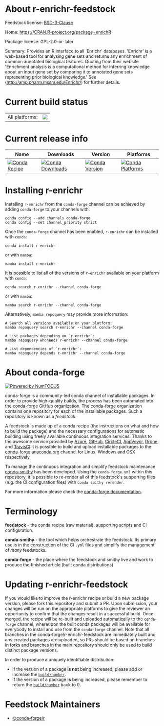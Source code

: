 About r-enrichr-feedstock
=========================

Feedstock license: [BSD-3-Clause](https://github.com/conda-forge/r-enrichr-feedstock/blob/main/LICENSE.txt)

Home: https://CRAN.R-project.org/package=enrichR

Package license: GPL-2.0-or-later

Summary: Provides an R interface to all 'Enrichr' databases. 'Enrichr' is a web-based tool for analysing gene sets and returns any enrichment of common annotated biological features. Quoting from their website 'Enrichment analysis is a computational method for inferring knowledge about an input gene set by comparing it to annotated gene sets representing prior biological knowledge.' See (<http://amp.pharm.mssm.edu/Enrichr/>) for further details.

Current build status
====================


<table><tr><td>All platforms:</td>
    <td>
      <a href="https://dev.azure.com/conda-forge/feedstock-builds/_build/latest?definitionId=7493&branchName=main">
        <img src="https://dev.azure.com/conda-forge/feedstock-builds/_apis/build/status/r-enrichr-feedstock?branchName=main">
      </a>
    </td>
  </tr>
</table>

Current release info
====================

| Name | Downloads | Version | Platforms |
| --- | --- | --- | --- |
| [![Conda Recipe](https://img.shields.io/badge/recipe-r--enrichr-green.svg)](https://anaconda.org/conda-forge/r-enrichr) | [![Conda Downloads](https://img.shields.io/conda/dn/conda-forge/r-enrichr.svg)](https://anaconda.org/conda-forge/r-enrichr) | [![Conda Version](https://img.shields.io/conda/vn/conda-forge/r-enrichr.svg)](https://anaconda.org/conda-forge/r-enrichr) | [![Conda Platforms](https://img.shields.io/conda/pn/conda-forge/r-enrichr.svg)](https://anaconda.org/conda-forge/r-enrichr) |

Installing r-enrichr
====================

Installing `r-enrichr` from the `conda-forge` channel can be achieved by adding `conda-forge` to your channels with:

```
conda config --add channels conda-forge
conda config --set channel_priority strict
```

Once the `conda-forge` channel has been enabled, `r-enrichr` can be installed with `conda`:

```
conda install r-enrichr
```

or with `mamba`:

```
mamba install r-enrichr
```

It is possible to list all of the versions of `r-enrichr` available on your platform with `conda`:

```
conda search r-enrichr --channel conda-forge
```

or with `mamba`:

```
mamba search r-enrichr --channel conda-forge
```

Alternatively, `mamba repoquery` may provide more information:

```
# Search all versions available on your platform:
mamba repoquery search r-enrichr --channel conda-forge

# List packages depending on `r-enrichr`:
mamba repoquery whoneeds r-enrichr --channel conda-forge

# List dependencies of `r-enrichr`:
mamba repoquery depends r-enrichr --channel conda-forge
```


About conda-forge
=================

[![Powered by
NumFOCUS](https://img.shields.io/badge/powered%20by-NumFOCUS-orange.svg?style=flat&colorA=E1523D&colorB=007D8A)](https://numfocus.org)

conda-forge is a community-led conda channel of installable packages.
In order to provide high-quality builds, the process has been automated into the
conda-forge GitHub organization. The conda-forge organization contains one repository
for each of the installable packages. Such a repository is known as a *feedstock*.

A feedstock is made up of a conda recipe (the instructions on what and how to build
the package) and the necessary configurations for automatic building using freely
available continuous integration services. Thanks to the awesome service provided by
[Azure](https://azure.microsoft.com/en-us/services/devops/), [GitHub](https://github.com/),
[CircleCI](https://circleci.com/), [AppVeyor](https://www.appveyor.com/),
[Drone](https://cloud.drone.io/welcome), and [TravisCI](https://travis-ci.com/)
it is possible to build and upload installable packages to the
[conda-forge](https://anaconda.org/conda-forge) [anaconda.org](https://anaconda.org/)
channel for Linux, Windows and OSX respectively.

To manage the continuous integration and simplify feedstock maintenance
[conda-smithy](https://github.com/conda-forge/conda-smithy) has been developed.
Using the ``conda-forge.yml`` within this repository, it is possible to re-render all of
this feedstock's supporting files (e.g. the CI configuration files) with ``conda smithy rerender``.

For more information please check the [conda-forge documentation](https://conda-forge.org/docs/).

Terminology
===========

**feedstock** - the conda recipe (raw material), supporting scripts and CI configuration.

**conda-smithy** - the tool which helps orchestrate the feedstock.
                   Its primary use is in the construction of the CI ``.yml`` files
                   and simplify the management of *many* feedstocks.

**conda-forge** - the place where the feedstock and smithy live and work to
                  produce the finished article (built conda distributions)


Updating r-enrichr-feedstock
============================

If you would like to improve the r-enrichr recipe or build a new
package version, please fork this repository and submit a PR. Upon submission,
your changes will be run on the appropriate platforms to give the reviewer an
opportunity to confirm that the changes result in a successful build. Once
merged, the recipe will be re-built and uploaded automatically to the
`conda-forge` channel, whereupon the built conda packages will be available for
everybody to install and use from the `conda-forge` channel.
Note that all branches in the conda-forge/r-enrichr-feedstock are
immediately built and any created packages are uploaded, so PRs should be based
on branches in forks and branches in the main repository should only be used to
build distinct package versions.

In order to produce a uniquely identifiable distribution:
 * If the version of a package **is not** being increased, please add or increase
   the [``build/number``](https://docs.conda.io/projects/conda-build/en/latest/resources/define-metadata.html#build-number-and-string).
 * If the version of a package **is** being increased, please remember to return
   the [``build/number``](https://docs.conda.io/projects/conda-build/en/latest/resources/define-metadata.html#build-number-and-string)
   back to 0.

Feedstock Maintainers
=====================

* [@conda-forge/r](https://github.com/conda-forge/r/)

